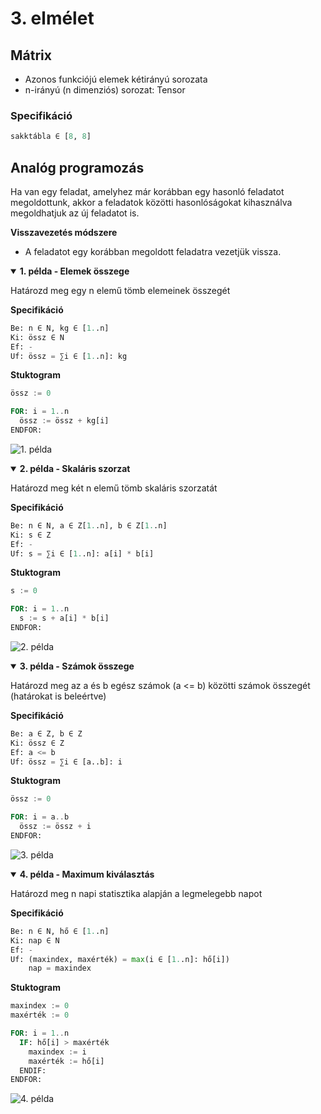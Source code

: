 # 3. elmélet

## Mátrix

- Azonos funkciójú elemek kétirányú sorozata
- n-irányú (n dimenziós) sorozat: Tensor

### Specifikáció

```py
sakktábla ∈ [8, 8]
```

## Analóg programozás

Ha van egy feladat, amelyhez már korábban egy hasonló feladatot megoldottunk,
akkor a feladatok közötti hasonlóságokat kihasználva megoldhatjuk az új feladatot is.

**Visszavezetés módszere**

- A feladatot egy korábban megoldott feladatra vezetjük vissza.

<details open>
<summary><b>1. példa - Elemek összege</b></summary>

Határozd meg egy n elemű tömb elemeinek összegét

**Specifikáció**

```py
Be: n ∈ N, kg ∈ [1..n]
Ki: össz ∈ N
Ef: -
Uf: össz = ∑i ∈ [1..n]: kg
```

**Stuktogram**

```sql
össz := 0

FOR: i = 1..n
  össz := össz + kg[i]
ENDFOR:
```

![1. példa](./1.svg)

</details>

<details open>
<summary><b>2. példa - Skaláris szorzat</b></summary>

Határozd meg két n elemű tömb skaláris szorzatát

**Specifikáció**

```py
Be: n ∈ N, a ∈ Z[1..n], b ∈ Z[1..n]
Ki: s ∈ Z
Ef: -
Uf: s = ∑i ∈ [1..n]: a[i] * b[i]
```

**Stuktogram**

```sql
s := 0

FOR: i = 1..n
  s := s + a[i] * b[i]
ENDFOR:
```

![2. példa](./2.svg)

</details>

<details open>
<summary><b>3. példa - Számok összege</b></summary>

Határozd meg az a és b egész számok (a <= b) közötti számok összegét (határokat is beleértve)

**Specifikáció**

```py
Be: a ∈ Z, b ∈ Z
Ki: össz ∈ Z
Ef: a <= b
Uf: össz = ∑i ∈ [a..b]: i
```

**Stuktogram**

```sql
össz := 0

FOR: i = a..b
  össz := össz + i
ENDFOR:
```

![3. példa](./3.svg)

</details>

<details open>
<summary><b>4. példa - Maximum kiválasztás</b></summary>

Határozd meg n napi statisztika alapján a legmelegebb napot

**Specifikáció**

```py
Be: n ∈ N, hő ∈ [1..n]
Ki: nap ∈ N
Ef: -
Uf: (maxindex, maxérték) = max(i ∈ [1..n]: hő[i])
    nap = maxindex
```

**Stuktogram**

```sql
maxindex := 0
maxérték := 0

FOR: i = 1..n
  IF: hő[i] > maxérték
    maxindex := i
    maxérték := hő[i]
  ENDIF:
ENDFOR:
```

![4. példa](./4.svg)
